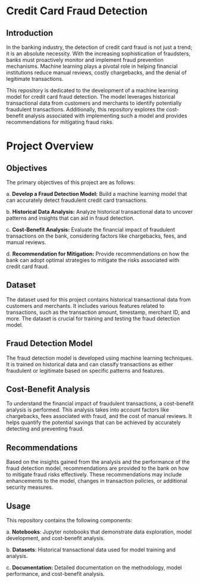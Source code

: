 # Credit Card Fraud Detection

## Introduction

In the banking industry, the detection of credit card fraud is not just a trend; it is an absolute necessity. With the increasing sophistication of fraudsters, banks must proactively monitor and implement fraud prevention mechanisms. Machine learning plays a pivotal role in helping financial institutions reduce manual reviews, costly chargebacks, and the denial of legitimate transactions.

This repository is dedicated to the development of a machine learning model for credit card fraud detection. The model leverages historical transactional data from customers and merchants to identify potentially fraudulent transactions. Additionally, this repository explores the cost-benefit analysis associated with implementing such a model and provides recommendations for mitigating fraud risks.

# Project Overview

## Objectives

The primary objectives of this project are as follows:

a. **Develop a Fraud Detection Model:** Build a machine learning model that can accurately detect fraudulent credit card transactions.

b. **Historical Data Analysis:** Analyze historical transactional data to uncover patterns and insights that can aid in fraud detection.

c. **Cost-Benefit Analysis:** Evaluate the financial impact of fraudulent transactions on the bank, considering factors like chargebacks, fees, and manual reviews.

d. **Recommendation for Mitigation:** Provide recommendations on how the bank can adopt optimal strategies to mitigate the risks associated with credit card fraud.

## Dataset

The dataset used for this project contains historical transactional data from customers and merchants. It includes various features related to transactions, such as the transaction amount, timestamp, merchant ID, and more. The dataset is crucial for training and testing the fraud detection model.

## Fraud Detection Model

The fraud detection model is developed using machine learning techniques. It is trained on historical data and can classify transactions as either fraudulent or legitimate based on specific patterns and features.

## Cost-Benefit Analysis

To understand the financial impact of fraudulent transactions, a cost-benefit analysis is performed. This analysis takes into account factors like chargebacks, fees associated with fraud, and the cost of manual reviews. It helps quantify the potential savings that can be achieved by accurately detecting and preventing fraud.

## Recommendations

Based on the insights gained from the analysis and the performance of the fraud detection model, recommendations are provided to the bank on how to mitigate fraud risks effectively. These recommendations may include enhancements to the model, changes in transaction policies, or additional security measures.

## Usage

This repository contains the following components:

a. **Notebooks**: Jupyter notebooks that demonstrate data exploration, model development, and cost-benefit analysis.

b. **Datasets**: Historical transactional data used for model training and analysis.

c. **Documentation:**  Detailed documentation on the methodology, model performance, and cost-benefit analysis.
